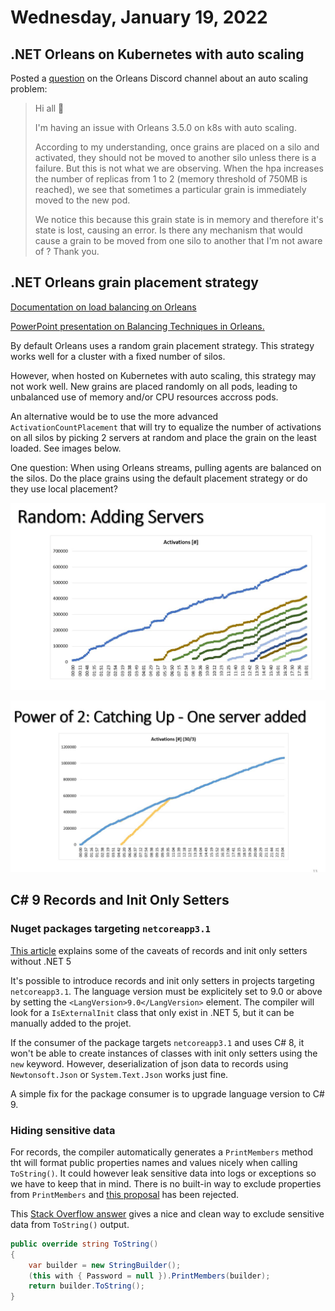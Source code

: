 # Wednesday, January 19, 2022

## .NET Orleans on Kubernetes with auto scaling

Posted a [question](https://discord.com/channels/333727978460676096/922945034427432980/933527078521962558) on the Orleans Discord channel about an auto scaling problem:

<blockquote>
Hi all 👋 

I'm having an issue with Orleans 3.5.0 on k8s with auto scaling.

According to my understanding, once grains are placed on a silo and activated, they should not be moved to another silo unless there is a failure.
But this is not what we are observing. When the hpa increases the number of replicas from 1 to 2 (memory threshold of 750MB is reached), we see that sometimes a particular grain is immediately moved to the new pod.

We notice this because this grain state is in memory and therefore it's state is lost, causing an error.
Is there any mechanism that would cause a grain to be moved from one silo to another that I'm not aware of ? Thank you.
</blockquote>



## .NET Orleans grain placement strategy

[Documentation on load balancing on Orleans](https://dotnet.github.io/orleans/docs/implementation/load_balancing.html)

[PowerPoint presentation on Balancing Techniques in Orleans.](https://view.officeapps.live.com/op/view.aspx?src=https%3A%2F%2Fdotnet.github.io%2Forleans%2Fdocs%2Fresources%2Fpresentations%2FBalancing%2520Techniques%2520in%2520Orleans.pptx&wdOrigin=BROWSELINK) 

By default Orleans uses a random grain placement strategy. This strategy works well for a cluster with a fixed number of silos.

However, when hosted on Kubernetes with auto scaling, this strategy may not work well. New grains are placed randomly on all pods, leading to unbalanced use of memory  and/or CPU resources accross pods.

An alternative would be to use the more advanced `ActivationCountPlacement` that will try to equalize the number of activations on all silos by picking 2 servers at random and place the grain on the least loaded. See images below.

One question: When using Orleans streams, pulling agents are balanced on the silos. Do the place grains using the default placement strategy or do they use local placement?


![](../attachments/2022-01-19-17-44-09.png)

![](../attachments/2022-01-19-17-45-07.png)

## C# 9 Records and Init Only Setters

### Nuget packages targeting `netcoreapp3.1`

[This article](https://btburnett.com/csharp/2020/12/11/csharp-9-records-and-init-only-setters-without-dotnet5.html) explains some of the caveats of records and init only setters without .NET 5

It's possible to introduce records and init only setters in projects targeting `netcoreapp3.1`.
The language version must be explicitely set to 9.0 or above by setting the `<LangVersion>9.0</LangVersion>` element.
The compiler will look for a `IsExternalInit` class that only exist in .NET 5, but it can be manually added to the projet.

If the consumer of the package targets `netcoreapp3.1` and uses C# 8, it won't be able to create instances of classes with init only setters using the `new` keyword.
However, deserialization of json data to records using `Newtonsoft.Json` or `System.Text.Json` works just fine.

A simple fix for the package consumer is to upgrade language version to C# 9. 

### Hiding sensitive data

For records, the compiler automatically generates a `PrintMembers` method tht will format public properties names and values nicely when calling `ToString()`. It could however leak sensitive data into logs or exceptions so we have to keep that in mind.
There is no built-in way to exclude properties from `PrintMembers` and [this proposal](https://github.com/dotnet/csharplang/issues/3925) has been rejected.

This [Stack Overflow answer](https://stackoverflow.com/a/66016242/1130)  gives a nice and clean way to exclude sensitive data from `ToString()` output.

```csharp
public override string ToString()
{
    var builder = new StringBuilder();
    (this with { Password = null }).PrintMembers(builder);
    return builder.ToString();
}
```

